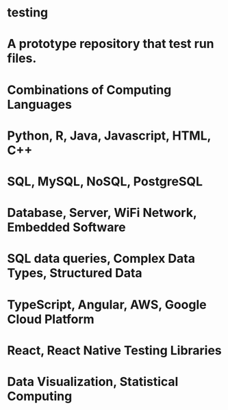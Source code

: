 # testing
# A prototype repository that test run files.
# Combinations of Computing Languages
# Python, R, Java, Javascript, HTML, C++
# SQL, MySQL, NoSQL, PostgreSQL
# Database, Server, WiFi Network, Embedded Software
# SQL data queries, Complex Data Types, Structured Data
# TypeScript, Angular, AWS, Google Cloud Platform
# React, React Native Testing Libraries
# Data Visualization, Statistical Computing